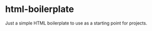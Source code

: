 html-boilerplate
================

Just a simple HTML boilerplate to use as a starting point for projects.
